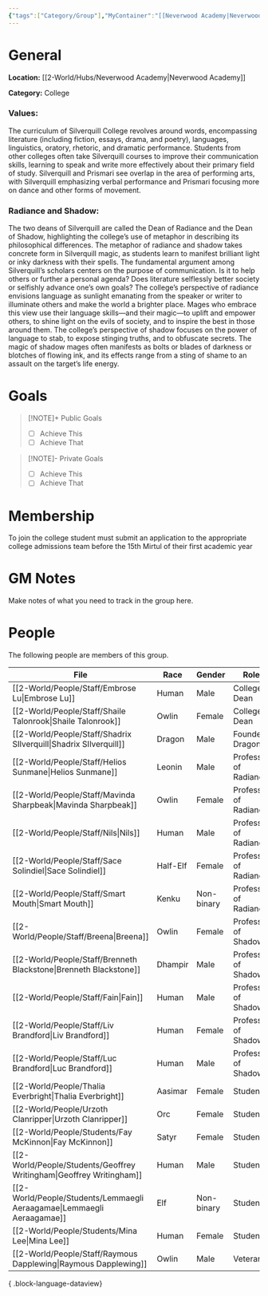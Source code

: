 ```yaml
---
{"tags":["Category/Group"],"MyContainer":"[[Neverwood Academy|Neverwood Academy]]","MyCategory":"College","image":"map-1.5-silverquill-campus.jpg","obsidianUIMode":"preview","faction":null,"primary_contact":null,"founder":["Shadrix Silverquill"],"deans":["Shaile Talonrook","Embrose Lu"],"staff":["Breena","Nils","Brenneth Blackstone","Fain","Mavinda Sharpbeak","Helios Sunmane","Liv Brandford","Luc Brandford","Sace Solindiel","Smart Mouth"],"dg-publish":true,"dg-path":"World/Groups/Colleges/Silverquill College.md","permalink":"/world/groups/colleges/silverquill-college/","dgPassFrontmatter":true,"updated":"2025-10-04T00:45:30.000+01:00"}
---
```



# General

**Location:** [[2-World/Hubs/Neverwood Academy\|Neverwood Academy]]

**Category:** College

### Values:
The curriculum of Silverquill College revolves around words, encompassing literature (including fiction, essays, drama, and poetry), languages, linguistics, oratory, rhetoric, and dramatic performance. Students from other colleges often take Silverquill courses to improve their communication skills, learning to speak and write more effectively about their primary field of study. Silverquill and Prismari see overlap in the area of performing arts, with Silverquill emphasizing verbal performance and Prismari focusing more on dance and other forms of movement.

### Radiance and Shadow:
The two deans of Silverquill are called the Dean of Radiance and the Dean of Shadow, highlighting the college’s use of metaphor in describing its philosophical differences. The metaphor of radiance and shadow takes concrete form in Silverquill magic, as students learn to manifest brilliant light or inky darkness with their spells. The fundamental argument among Silverquill’s scholars centers on the purpose of communication. Is it to help others or further a personal agenda? Does literature selflessly better society or selfishly advance one’s own goals?
The college’s perspective of radiance envisions language as sunlight emanating from the speaker or writer to illuminate others and make the world a brighter place. Mages who embrace this view use their language skills—and their magic—to uplift and empower others, to shine light on the evils of society, and to inspire the best in those around them.
The college’s perspective of shadow focuses on the power of language to stab, to expose stinging truths, and to obfuscate secrets. The magic of shadow mages often manifests as bolts or blades of darkness or blotches of flowing ink, and its effects range from a sting of shame to an assault on the target’s life energy.

# Goals

> [!NOTE]+ Public Goals
> - [ ] Achieve This
> - [ ] Achieve That

> [!NOTE]- Private Goals
> - [ ] Achieve This
> - [ ] Achieve That

# Membership
To join the college student must submit an application to the appropriate college admissions team before the 15th Mirtul of their first academic year

# GM Notes

Make notes of what you need to track in the group here. 


# People

The following people are members of this group.  

| File                                                                      | Race     | Gender     | Role                  |
| ------------------------------------------------------------------------- | -------- | ---------- | --------------------- |
| [[2-World/People/Staff/Embrose Lu\|Embrose Lu]]                        | Human    | Male       | College Dean          |
| [[2-World/People/Staff/Shaile Talonrook\|Shaile Talonrook]]            | Owlin    | Female     | College Dean          |
| [[2-World/People/Staff/Shadrix SIlverquill\|Shadrix SIlverquill]]      | Dragon   | Male       | Founder Dragon        |
| [[2-World/People/Staff/Helios Sunmane\|Helios Sunmane]]                | Leonin   | Male       | Professor of Radiance |
| [[2-World/People/Staff/Mavinda Sharpbeak\|Mavinda Sharpbeak]]          | Owlin    | Female     | Professor of Radiance |
| [[2-World/People/Staff/Nils\|Nils]]                                    | Human    | Male       | Professor of Radiance |
| [[2-World/People/Staff/Sace Solindiel\|Sace Solindiel]]                | Half-Elf | Female     | Professor of Radiance |
| [[2-World/People/Staff/Smart Mouth\|Smart Mouth]]                      | Kenku    | Non-binary | Professor of Radiance |
| [[2-World/People/Staff/Breena\|Breena]]                                | Owlin    | Female     | Professor of Shadow   |
| [[2-World/People/Staff/Brenneth Blackstone\|Brenneth Blackstone]]      | Dhampir  | Male       | Professor of Shadow   |
| [[2-World/People/Staff/Fain\|Fain]]                                    | Human    | Male       | Professor of Shadow   |
| [[2-World/People/Staff/Liv Brandford\|Liv Brandford]]                  | Human    | Female     | Professor of Shadow   |
| [[2-World/People/Staff/Luc Brandford\|Luc Brandford]]                  | Human    | Male       | Professor of Shadow   |
| [[2-World/People/Thalia Everbright\|Thalia Everbright]]                | Aasimar  | Female     | Student               |
| [[2-World/People/Urzoth Clanripper\|Urzoth Clanripper]]                | Orc      | Female     | Student               |
| [[2-World/People/Students/Fay McKinnon\|Fay McKinnon]]                 | Satyr    | Female     | Student               |
| [[2-World/People/Students/Geoffrey Writingham\|Geoffrey Writingham]]   | Human    | Male       | Student               |
| [[2-World/People/Students/Lemmaegli Aeraagamae\|Lemmaegli Aeraagamae]] | Elf      | Non-binary | Student               |
| [[2-World/People/Students/Mina Lee\|Mina Lee]]                         | Human    | Female     | Student               |
| [[2-World/People/Staff/Raymous Dapplewing\|Raymous Dapplewing]]        | Owlin    | Male       | Veteran               |

{ .block-language-dataview}
